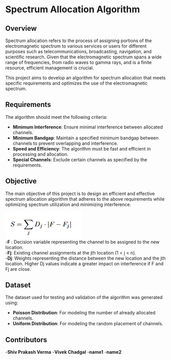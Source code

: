 # Spectrum Allocation Algorithm

## Overview

Spectrum allocation refers to the process of assigning portions of the electromagnetic spectrum to various services or users for different purposes such as telecommunications, broadcasting, navigation, and scientific research. Given that the electromagnetic spectrum spans a wide range of frequencies, from radio waves to gamma rays, and is a finite resource, efficient management is crucial.

This project aims to develop an algorithm for spectrum allocation that meets specific requirements and optimizes the use of the electromagnetic spectrum.

## Requirements

The algorithm should meet the following criteria:

- **Minimum Interference**: Ensure minimal interference between allocated channels.
- **Minimum Bandgap**: Maintain a specified minimum bandgap between channels to prevent overlapping and interference.
- **Speed and Efficiency**: The algorithm must be fast and efficient in processing and allocation.
- **Special Channels**: Exclude certain channels as specified by the requirements.

## Objective

The main objective of this project is to design an efficient and effective spectrum allocation algorithm that adheres to the above requirements while optimizing spectrum utilization and minimizing interference.

![Objective Photo](objective_photo.png) <br/>
-**F** : Decision variable representing the channel to be
assigned to the new location.<br/>
-**Fj**: Existing channel assignments at the jth location (1 <
j < n).<br/>
-**Dj**: Weights representing the distance between the new
location and the jth location. Higher Dj values indicate
a greater impact on interference if F and Fj are close.<br/>

## Dataset

The dataset used for testing and validation of the algorithm was generated using:

- **Poisson Distribution**: For modeling the number of already allocated channels.
- **Uniform Distribution**: For modeling the random placement of channels.

## Contributors
-**Shiv Prakash Verma**
-**Vivek Chadgal**
-**name1**
-**name2**


